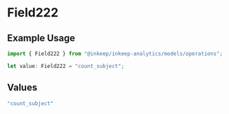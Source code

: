 # Field222

## Example Usage

```typescript
import { Field222 } from "@inkeep/inkeep-analytics/models/operations";

let value: Field222 = "count_subject";
```

## Values

```typescript
"count_subject"
```
